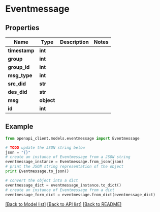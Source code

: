 # Eventmessage

## Properties

| Name          | Type       | Description | Notes |
| ------------- | ---------- | ----------- | ----- |
| **timestamp** | **int**    |             |
| **group**     | **int**    |             |
| **group_id**  | **int**    |             |
| **msg_type**  | **int**    |             |
| **src_did**   | **str**    |             |
| **des_did**   | **str**    |             |
| **msg**       | **object** |             |
| **id**        | **int**    |             |

## Example

```python
from openapi_client.models.eventmessage import Eventmessage

# TODO update the JSON string below
json = "{}"
# create an instance of Eventmessage from a JSON string
eventmessage_instance = Eventmessage.from_json(json)
# print the JSON string representation of the object
print Eventmessage.to_json()

# convert the object into a dict
eventmessage_dict = eventmessage_instance.to_dict()
# create an instance of Eventmessage from a dict
eventmessage_form_dict = eventmessage.from_dict(eventmessage_dict)
```

[[Back to Model list]](../README.md#documentation-for-models) [[Back to API list]](../README.md#documentation-for-api-endpoints) [[Back to README]](../README.md)

